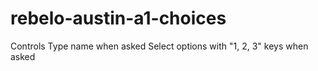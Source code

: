 # rebelo-austin-a1-choices
Controls
Type name when asked
Select options with "1, 2, 3" keys when asked
